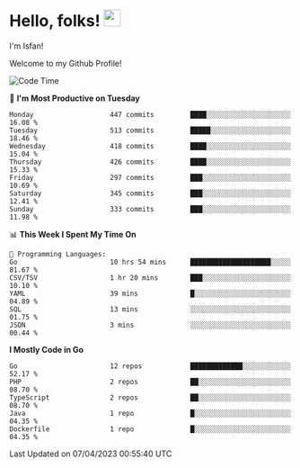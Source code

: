 # Hello, folks! <img src="https://raw.githubusercontent.com/MartinHeinz/MartinHeinz/master/wave.gif" width="30px" height="30px" />

I'm Isfan!

Welcome to my Github Profile!

<!--START_SECTION:waka-->
![Code Time](http://img.shields.io/badge/Code%20Time-2%2C519%20hrs%2023%20mins-blue)

📅 **I'm Most Productive on Tuesday** 

```text
Monday                   447 commits         ████░░░░░░░░░░░░░░░░░░░░░   16.08 % 
Tuesday                  513 commits         █████░░░░░░░░░░░░░░░░░░░░   18.46 % 
Wednesday                418 commits         ████░░░░░░░░░░░░░░░░░░░░░   15.04 % 
Thursday                 426 commits         ████░░░░░░░░░░░░░░░░░░░░░   15.33 % 
Friday                   297 commits         ███░░░░░░░░░░░░░░░░░░░░░░   10.69 % 
Saturday                 345 commits         ███░░░░░░░░░░░░░░░░░░░░░░   12.41 % 
Sunday                   333 commits         ███░░░░░░░░░░░░░░░░░░░░░░   11.98 % 
```


📊 **This Week I Spent My Time On** 

```text
💬 Programming Languages: 
Go                       10 hrs 54 mins      ████████████████████░░░░░   81.67 % 
CSV/TSV                  1 hr 20 mins        ███░░░░░░░░░░░░░░░░░░░░░░   10.10 % 
YAML                     39 mins             █░░░░░░░░░░░░░░░░░░░░░░░░   04.89 % 
SQL                      13 mins             ░░░░░░░░░░░░░░░░░░░░░░░░░   01.75 % 
JSON                     3 mins              ░░░░░░░░░░░░░░░░░░░░░░░░░   00.44 % 
```

**I Mostly Code in Go** 

```text
Go                       12 repos            █████████████░░░░░░░░░░░░   52.17 % 
PHP                      2 repos             ██░░░░░░░░░░░░░░░░░░░░░░░   08.70 % 
TypeScript               2 repos             ██░░░░░░░░░░░░░░░░░░░░░░░   08.70 % 
Java                     1 repo              █░░░░░░░░░░░░░░░░░░░░░░░░   04.35 % 
Dockerfile               1 repo              █░░░░░░░░░░░░░░░░░░░░░░░░   04.35 % 
```




 Last Updated on 07/04/2023 00:55:40 UTC
<!--END_SECTION:waka-->

<!--
**isfanazha/isfanazha** is a ✨ _special_ ✨ repository because its `README.md` (this file) appears on your GitHub profile.

Here are some ideas to get you started:

- 🔭 I’m currently working on ...
- 🌱 I’m currently learning ...
- 👯 I’m looking to collaborate on ...
- 🤔 I’m looking for help with ...
- 💬 Ask me about ...
- 📫 How to reach me: ...
- 😄 Pronouns: ...
- ⚡ Fun fact: ...
-->

